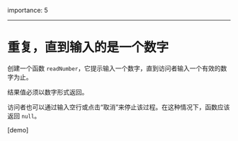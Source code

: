 importance: 5

---

# 重复，直到输入的是一个数字

创建一个函数 `readNumber`，它提示输入一个数字，直到访问者输入一个有效的数字为止。

结果值必须以数字形式返回。

访问者也可以通过输入空行或点击“取消”来停止该过程。在这种情况下，函数应该返回 `null`。

[demo]

